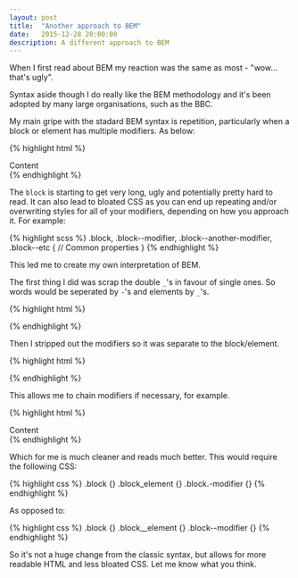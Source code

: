 ```yaml
---
layout: post
title:  "Another approach to BEM"
date:   2015-12-28 20:00:00
description: A different approach to BEM
---
```


When I first read about BEM my reaction was the same as most - "wow... that's ugly".

Syntax aside though I do really like the BEM methodology and it's been adopted by many large organisations, such as the BBC.

<!--excerpt-->

My main gripe with the stadard BEM syntax is repetition, particularly when a block or element has multiple modifiers. As below:

{% highlight html %}
<div class="block block--modifier block--another-modifier block--etc">
	<div class="block__element">
		Content
	</div>
</div>
{% endhighlight %}

The `block` is starting to get very long, ugly and potentially pretty hard to read. It can also lead to bloated CSS as you can end up repeating and/or overwriting styles for all of your modifiers, depending on how you approach it. For example:

{% highlight scss %}
.block, .block--modifier, .block--another-modifier, .block--etc {
	// Common properties
}
{% endhighlight %}

This led me to create my own interpretation of BEM.

The first thing I did was scrap the double `_`'s in favour of single ones. So words would be seperated by `-`'s and elements by `_`'s.

{% highlight html %}
<div class="block-name">
	<div class="block-name_element-name">
	</div>
</div>
{% endhighlight %}

Then I stripped out the modifiers so it was separate to the block/element.

{% highlight html %}
<div class="block-name -modifier">
	<div class="block-name_element-name">
		</div>
	</div>
</div>
{% endhighlight %}

This allows me to chain modifiers if necessary, for example.

{% highlight html %}
<div class="block -modifier -another-modifier -etc">
	<div class="block_element">
		Content
	</div>
</div>
{% endhighlight %}

Which for me is much cleaner and reads much better. This would require the following CSS:

{% highlight css %}
.block {}
.block_element {}
.block.-modifier {}
{% endhighlight %}

As opposed to:

{% highlight css %}
.block {}
.block__element {}
.block--modifier {}
{% endhighlight %}

So it's not a huge change from the classic syntax, but allows for more readable HTML and less bloated CSS. Let me know what you think.

